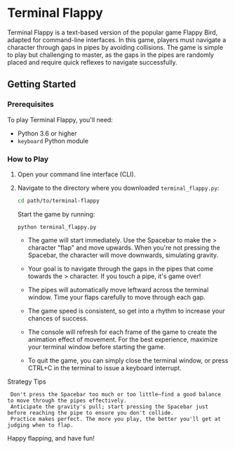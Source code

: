 # Terminal Flappy

Terminal Flappy is a text-based version of the popular game Flappy Bird, adapted for command-line interfaces. In this game, players must navigate a character through gaps in pipes by avoiding collisions. The game is simple to play but challenging to master, as the gaps in the pipes are randomly placed and require quick reflexes to navigate successfully.

## Getting Started

### Prerequisites

To play Terminal Flappy, you'll need:

- Python 3.6 or higher
- `keyboard` Python module

### How to Play

1. Open your command line interface (CLI).

2. Navigate to the directory where you downloaded `terminal_flappy.py`:
   ```bash
   cd path/to/terminal-flappy
   ```
    Start the game by running:
    ```windows
    python terminal_flappy.py
    ```
    - The game will start immediately. Use the Spacebar to make the > character "flap" and move upwards. When you're not pressing the Spacebar, the character will move downwards, simulating gravity.

    - Your goal is to navigate through the gaps in the pipes that come towards the > character. If you touch a pipe, it's game over!

    - The pipes will automatically move leftward across the terminal window. Time your flaps carefully to move through each gap.

    - The game speed is consistent, so get into a rhythm to increase your chances of success.

    - The console will refresh for each frame of the game to create the animation effect of movement. For the best experience, maximize your terminal window before starting the game.

    - To quit the game, you can simply close the terminal window, or press CTRL+C in the terminal to issue a keyboard interrupt.

Strategy Tips
   ```
    Don't press the Spacebar too much or too little—find a good balance to move through the pipes effectively.
    Anticipate the gravity's pull; start pressing the Spacebar just before reaching the pipe to ensure you don't collide.
    Practice makes perfect. The more you play, the better you'll get at judging when to flap.
   ```
Happy flapping, and have fun!
